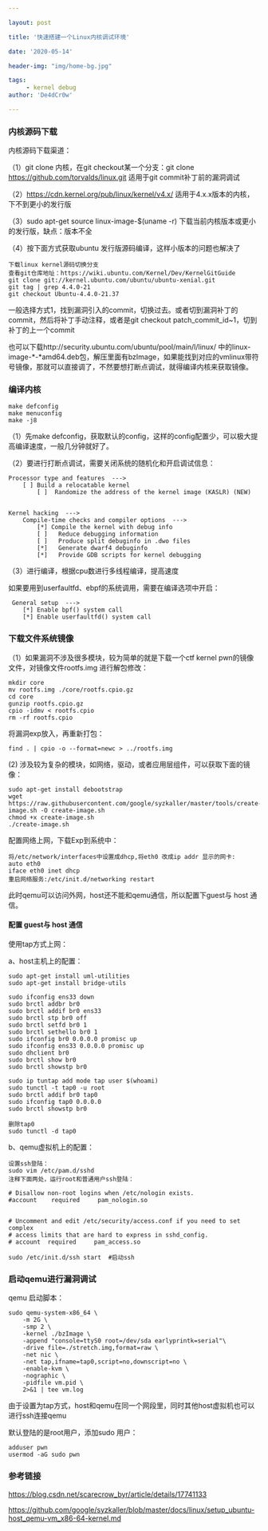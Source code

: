```yaml
---

layout: post

title: '快速搭建一个Linux内核调试环境'

date: '2020-05-14'

header-img: "img/home-bg.jpg"

tags:
     - kernel debug 
author: 'De4dCr0w'

---
```


<!-- more -->

### 内核源码下载

内核源码下载渠道：

（1）git clone 内核，在git checkout某一个分支：git clone https://github.com/torvalds/linux.git 适用于git commit补丁前的漏洞调试

（2）https://cdn.kernel.org/pub/linux/kernel/v4.x/ 适用于4.x.x版本的内核，下不到更小的发行版

（3）sudo apt-get source linux-image-$(uname -r) 下载当前内核版本或更小的发行版，缺点：版本不全

（4）按下面方式获取ubuntu 发行版源码编译，这样小版本的问题也解决了

```
下载linux kernel源码切换分支
查看git仓库地址：https://wiki.ubuntu.com/Kernel/Dev/KernelGitGuide
git clone git://kernel.ubuntu.com/ubuntu/ubuntu-xenial.git
git tag | grep 4.4.0-21
git checkout Ubuntu-4.4.0-21.37
```

一般选择方式1，找到漏洞引入的commit，切换过去。或者切到漏洞补丁的commit，然后将补丁手动注释，或者是git checkout patch_commit_id~1，切到补丁的上一个commit

也可以下载http://security.ubuntu.com/ubuntu/pool/main/l/linux/ 中的linux-image-*-*amd64.deb包，解压里面有bzImage，如果能找到对应的vmlinux带符号镜像，那就可以直接调了，不然要想打断点调试，就得编译内核来获取镜像。

### 编译内核

```
make defconfig
make menuconfig
make -j8
```

（1）先make defconfig，获取默认的config，这样的config配置少，可以极大提高编译速度，一般几分钟就好了。

（2）要进行打断点调试，需要关闭系统的随机化和开启调试信息：

```
Processor type and features  ---> 
    [ ] Build a relocatable kernel                                               
        [ ]  Randomize the address of the kernel image (KASLR) (NEW) 


Kernel hacking  --->
    Compile-time checks and compiler options  --->  
        [*] Compile the kernel with debug info                                                                  
        [ ]   Reduce debugging information                                                                      
        [ ]   Produce split debuginfo in .dwo files                                                             
        [*]   Generate dwarf4 debuginfo                                         
        [*]   Provide GDB scripts for kernel debugging  
```

（3）进行编译，根据cpu数进行多线程编译，提高速度

如果要用到userfaultfd、ebpf的系统调用，需要在编译选项中开启：

```
 General setup  --->  
    [*] Enable bpf() system call                                                
    [*] Enable userfaultfd() system call     
```

### 下载文件系统镜像

（1）如果漏洞不涉及很多模块，较为简单的就是下载一个ctf kernel pwn的镜像文件，对镜像文件rootfs.img 进行解包修改：

```
mkdir core
mv rootfs.img ./core/rootfs.cpio.gz 
cd core
gunzip rootfs.cpio.gz
cpio -idmv < rootfs.cpio
rm -rf rootfs.cpio
```
将漏洞exp放入，再重新打包：

```
find . | cpio -o --format=newc > ../rootfs.img
```

(2) 涉及较为复杂的模块，如网络，驱动，或者应用层组件，可以获取下面的镜像：


```
sudo apt-get install debootstrap
wget https://raw.githubusercontent.com/google/syzkaller/master/tools/create-image.sh -O create-image.sh
chmod +x create-image.sh
./create-image.sh
```

配置网络上网，下载Exp到系统中：

```
将/etc/network/interfaces中设置成dhcp,将eth0 改成ip addr 显示的网卡:
auto eth0
iface eth0 inet dhcp
重启网络服务:/etc/init.d/networking restart

```

此时qemu可以访问外网，host还不能和qemu通信，所以配置下guest与 host 通信。

#### 配置 guest与 host 通信

使用tap方式上网：

a、host主机上的配置：

```
sudo apt-get install uml-utilities
sudo apt-get install bridge-utils

sudo ifconfig ens33 down              
sudo brctl addbr br0                      
sudo brctl addif br0 ens33            
sudo brctl stp br0 off                 
sudo brctl setfd br0 1                 
sudo brctl sethello br0 1              
sudo ifconfig br0 0.0.0.0 promisc up      
sudo ifconfig ens33 0.0.0.0 promisc up      
sudo dhclient br0
sudo brctl show br0
sudo brctl showstp br0

sudo ip tuntap add mode tap user $(whoami)
sudo tunctl -t tap0 -u root    
sudo brctl addif br0 tap0
sudo ifconfig tap0 0.0.0.0
sudo brctl showstp br0

删除tap0
sudo tunctl -d tap0
```

b、qemu虚拟机上的配置：

```
设置ssh登陆：
sudo vim /etc/pam.d/sshd
注释下面两处，运行root和普通用户ssh登陆：

# Disallow non-root logins when /etc/nologin exists.
#account    required     pam_nologin.so


# Uncomment and edit /etc/security/access.conf if you need to set complex
# access limits that are hard to express in sshd_config.
# account  required     pam_access.so

sudo /etc/init.d/ssh start  #启动ssh
```

### 启动qemu进行漏洞调试

qemu 启动脚本：

```
sudo qemu-system-x86_64 \
    -m 2G \
    -smp 2 \
    -kernel ./bzImage \
    -append "console=ttyS0 root=/dev/sda earlyprintk=serial"\
    -drive file=./stretch.img,format=raw \
    -net nic \
    -net tap,ifname=tap0,script=no,downscript=no \
    -enable-kvm \
    -nographic \
    -pidfile vm.pid \
    2>&1 | tee vm.log
```

由于设置为tap方式，host和qemu在同一个网段里，同时其他host虚拟机也可以进行ssh连接qemu

默认登陆的是root用户，添加sudo 用户：

```
adduser pwn
usermod -aG sudo pwn
```

### 参考链接

https://blog.csdn.net/scarecrow_byr/article/details/17741133

https://github.com/google/syzkaller/blob/master/docs/linux/setup_ubuntu-host_qemu-vm_x86-64-kernel.md

